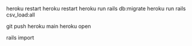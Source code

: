 heroku restart
heroku restart
heroku run rails db:migrate
heroku run rails csv_load:all

git push heroku main
heroku open


rails import
